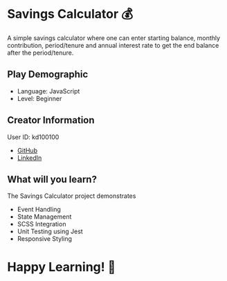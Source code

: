 # Savings Calculator 💰

A simple savings calculator where one can enter starting balance, monthly contribution, period/tenure and annual interest rate to get the end balance after the period/tenure.

## Play Demographic

- Language: JavaScript
- Level: Beginner

## Creator Information

User ID: kd100100

- [GitHub](https://github.com/kd100100)
- [LinkedIn](https://www.linkedin.com/in/keerthivasand/)

## What will you learn?

The Savings Calculator project demonstrates

- Event Handling
- State Management
- SCSS Integration
- Unit Testing using Jest
- Responsive Styling

# Happy Learning! 🤩
